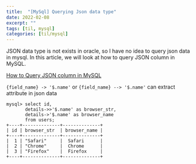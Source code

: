 ```yaml
---
title:  "[MySql] Querying Json data type"
date: 2022-02-08
excerpt: ""
tags: [til, mysql]
categories: [til/mysql]
---
```


JSON data type is not exists in oracle, so I have no idea to query json data in mysql. In this article, we will look at how to query JSON column in MySQL.

[How to Query JSON column in MySQL](https://ubiq.co/database-blog/how-to-query-json-column-in-mysql/#:~:text=How%20to%20Retrieve%20data%20from,will%20fetch%20value%20without%20quotes.&text=As%20you%20can%20see%20%2D%3E%3E,returns%20values%20as%20they%20are.)

`{field_name} -> '$.name'` or `{field_name} --> '$.name'` can extract attribute in json data

```
mysql> select id,
       details->>'$.name' as browser_str,
       details->'$.name' as browser_name
       from users;
+----+--------------+--------------+
| id | browser_str  | browser_name |
+----+--------------+--------------+
|  1 | "Safari"     |  Safari      |
|  2 | "Chrome"     |  Chrome      |
|  3 | "Firefox"    |  Firefox     |
+----+--------------+--------------+
```
